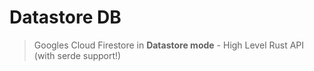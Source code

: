 # Datastore DB
> Googles Cloud Firestore in <b>Datastore mode</b> - High Level Rust API (with serde support!)




